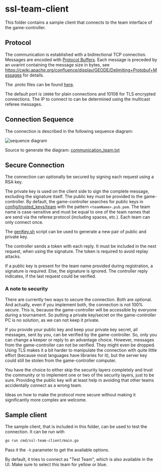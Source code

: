 # ssl-team-client

This folder contains a sample client that connects to the team interface of the game-controller.

## Protocol
The communication is established with a bidirectional TCP connection. Messages are encoded with [Protocol Buffers](https://developers.google.com/protocol-buffers/). Each message is preceded by an uvarint containing the message size in bytes, see https://cwiki.apache.org/confluence/display/GEODE/Delimiting+Protobuf+Messages for details.

The .proto files can be found [here](../../pkg/refproto).

The default port is `10008` for plain connections and 10108 for TLS encrypted connections. The IP to connect to can be determined using the multicast referee messages.

## Connection Sequence
The connection is described in the following sequence diagram:

![sequence diagram](https://www.websequencediagrams.com/cgi-bin/cdraw?lz=IyBodHRwczovL3d3dy53ZWJzZXF1ZW5jZWRpYWdyYW1zLmNvbS8KClRlYW0tPkNvbnRyb2xsZXI6IGVzdGFibGlzaCBUQ1AgY29ubmVjdGlvbgoAGwoAIw5nZW5lcmF0ZSBuZXcgdG9rZQAdDlRlYW06IABYClJlcGx5ICgAJAYgKQBvE1RlYW1SZWdpc3RyYXRpb24gKCB0ZWFtTmFtZSwgWwBdBiwgc2lnbmF0dXJlIF0gKQCBEQwAgUEOdmVyaWZ5AIEGEgARFQBLCQCBHSVvayB8IHJlamVjdCApCgpsb29wCmFsdACBKAUgcmVxdWVzdHMgYSBjaGFuZ2UAgVIXVG8Agg8MAC8FAEozZWxzZSBjAIM9CQByDGRlY2lzAIMwEACDBRBUbwCCbwYAegYATV1uZAplbmQKCg&s=napkin)

Source to generate the diagram: [communication_team.txt](./communication_team.txt)

## Secure Connection
The connection can optionally be secured by signing each request using a RSA key.

The private key is used on the client side to sign the complete message, excluding the signature itself. 
The public key must be provided to the game-controller. 
By default, the game-controller searches for public keys in [config/trusted_keys/team](../../config/trusted_keys/team) with the pattern `<teamName>.pub.pem`. The team name is case-sensitive and must be equal to one of the team names that are send via the referee protocol (including spaces, etc.). Each team can only connect once.

The [genKey.sh](../../tools/genKey.sh) script can be used to generate a new pair of public and private key.

The controller sends a token with each reply. It must be included in the next request, when using the signature. The token is required to avoid replay attacks.

If a public key is present for the team name provided during registration, a signature is required. Else, the signature is ignored. The controller reply indicates, if the last request could be verified.

### A note to security
There are currently two ways to secure the connection. Both are optional. And actually, even if you implement both, the connection is not 100% secure. This is, because the game-controller will be accessible by everyone during a tournament. So putting a private key/secret on the game-controller PC is no solution, as we can not keep it private.

If you provide your public key and keep your private key secret, all messages, sent by you, can be verified by the game-controller. So, only you can change a keeper or reply to an advantage choice.
However, messages from the game-controller can not be verified. They might even be dropped. Using TLS makes it a bit harder to manipulate the connection with quite little effort (because most languages have libraries for it), but the server key could still be stolen from the game-controller computer.

You have the choice to either skip the security layers completely and trust the community or to implement one or two of the security layers, just to be sure.
Providing the public key will at least help in avoiding that other teams accidentally connect as a wrong team.

Ideas on how to make the protocol more secure without making it significantly more complex are welcome.

## Sample client
The sample client, that is included in this folder, can be used to test the connection. It can be run with 
```bash
go run cmd/ssl-team-client/main.go
``` 
Pass it the `-h` parameter to get the available options.

By default, it tries to connect as "Test Team", which is also available in the UI. Make sure to select this team for yellow or blue.